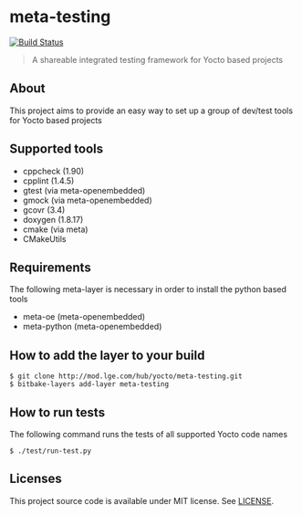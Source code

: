 meta-testing
============

[![Build Status](http://10.177.233.77:8080/buildStatus/icon?job=meta-testing)](http://10.177.233.77:8080/job/meta-testing/)

> A shareable integrated testing framework for Yocto based projects


About
-----

This project aims to provide an easy way to set up a group of dev/test tools for Yocto based projects


Supported tools
---------------

* cppcheck (1.90)
* cpplint (1.4.5)
* gtest (via meta-openembedded)
* gmock (via meta-openembedded)
* gcovr (3.4)
* doxygen (1.8.17)
* cmake (via meta)
* CMakeUtils


Requirements
------------

The following meta-layer is necessary in order to install the python based tools

* meta-oe (meta-openembedded)
* meta-python (meta-openembedded)


How to add the layer to your build
----------------------------------

    $ git clone http://mod.lge.com/hub/yocto/meta-testing.git
    $ bitbake-layers add-layer meta-testing


How to run tests
----------------

The following command runs the tests of all supported Yocto code names

    $ ./test/run-test.py


Licenses
--------

This project source code is available under MIT license. See [LICENSE](LICENSE).
